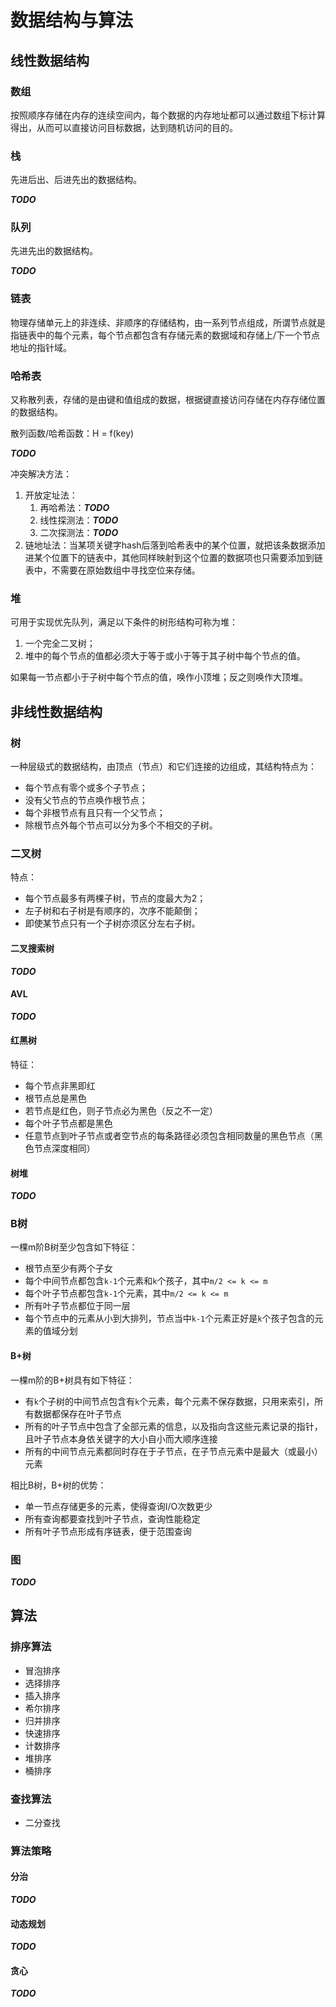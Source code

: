 # 数据结构与算法

## 线性数据结构

### 数组

按照顺序存储在内存的连续空间内，每个数据的内存地址都可以通过数组下标计算得出，从而可以直接访问目标数据，达到随机访问的目的。

### 栈

先进后出、后进先出的数据结构。

***TODO***

### 队列

先进先出的数据结构。

***TODO***

### 链表

物理存储单元上的非连续、非顺序的存储结构，由一系列节点组成，所谓节点就是指链表中的每个元素，每个节点都包含有存储元素的数据域和存储上/下一个节点地址的指针域。

### 哈希表

又称散列表，存储的是由键和值组成的数据，根据键直接访问存储在内存存储位置的数据结构。

散列函数/哈希函数：H = f(key)

***TODO***

冲突解决方法：

1. 开放定址法：
    1. 再哈希法：***TODO***
    2. 线性探测法：***TODO***
    3. 二次探测法：***TODO***
2. 链地址法：当某项关键字hash后落到哈希表中的某个位置，就把该条数据添加进某个位置下的链表中，其他同样映射到这个位置的数据项也只需要添加到链表中，不需要在原始数组中寻找空位来存储。

### 堆

可用于实现优先队列，满足以下条件的树形结构可称为堆：

1. 一个完全二叉树；
2. 堆中的每个节点的值都必须大于等于或小于等于其子树中每个节点的值。

如果每一节点都小于子树中每个节点的值，唤作小顶堆；反之则唤作大顶堆。

## 非线性数据结构

### 树

一种层级式的数据结构，由顶点（节点）和它们连接的边组成，其结构特点为：

- 每个节点有零个或多个子节点；
- 没有父节点的节点唤作根节点；
- 每个非根节点有且只有一个父节点；
- 除根节点外每个节点可以分为多个不相交的子树。

### 二叉树

特点：

- 每个节点最多有两棵子树，节点的度最大为2；
- 左子树和右子树是有顺序的，次序不能颠倒；
- 即使某节点只有一个子树亦须区分左右子树。

#### 二叉搜索树

***TODO***

#### AVL

***TODO***

#### 红黑树

特征：

- 每个节点非黑即红
- 根节点总是黑色
- 若节点是红色，则子节点必为黑色（反之不一定）
- 每个叶子节点都是黑色
- 任意节点到叶子节点或者空节点的每条路径必须包含相同数量的黑色节点（黑色节点深度相同） 

#### 树堆

***TODO***

### B树

一棵m阶B树至少包含如下特征：

- 根节点至少有两个子女
- 每个中间节点都包含`k-1`个元素和`k`个孩子，其中`m/2 <= k <= m`
- 每个叶子节点都包含`k-1`个元素，其中`m/2 <= k <= m`
- 所有叶子节点都位于同一层
- 每个节点中的元素从小到大排列，节点当中`k-1`个元素正好是`k`个孩子包含的元素的值域分划

#### B+树

一棵m阶的B+树具有如下特征：

- 有`k`个子树的中间节点包含有`k`个元素，每个元素不保存数据，只用来索引，所有数据都保存在叶子节点
- 所有的叶子节点中包含了全部元素的信息，以及指向含这些元素记录的指针，且叶子节点本身依关键字的大小自小而大顺序连接
- 所有的中间节点元素都同时存在于子节点，在子节点元素中是最大（或最小）元素

相比B树，B+树的优势：

- 单一节点存储更多的元素，使得查询I/O次数更少
- 所有查询都要查找到叶子节点，查询性能稳定
- 所有叶子节点形成有序链表，便于范围查询

### 图

***TODO***

## 算法

### 排序算法

- 冒泡排序
- 选择排序
- 插入排序
- 希尔排序
- 归并排序
- 快速排序
- 计数排序
- 堆排序
- 桶排序

### 查找算法

- 二分查找

### 算法策略

#### 分治

***TODO***

#### 动态规划

***TODO***

#### 贪心

***TODO***